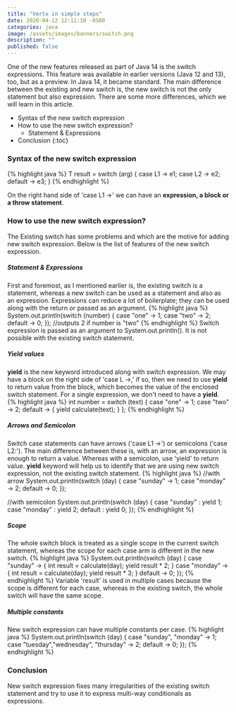 ```yaml
---
title: "Vertx in simple steps"
date: 2020-04-12 12:11:10 -0500
categories: java
image: /assets/images/banners/switch.png
description: ""
published: false
---
```


One of the new features released as part of Java 14 is the switch expressions. This feature was available in earlier versions (Java 12 and 13), too, but as a preview. In Java 14, it became standard. The main difference between the existing and new switch is, the new switch is not the only statement but also expression. There are some more differences, which we will learn in this article.

* Syntax of the new switch expression
* How to use the new switch expression?
  - Statement & Expressions
* Conclusion
{:toc}

### Syntax of the new switch expression

{% highlight java %}
T result = switch (arg) {
	case L1 -> e1;
	case L2 -> e2;
	default -> e3;
}
{% endhighlight %}

On the right hand side of 'case L1 ->' we can have an **expression, a block or a throw statement**.

### How to use the new switch expression?

The Existing switch has some problems and which are the motive for adding new switch expression. Below is the list of features of the new switch expression.

##### Statement & Expressions
First and foremost, as I mentioned earlier is, the existing switch is a statement, whereas a new switch can be used as a statement and also as an expression. Expressions can reduce a lot of boilerplate; they can be used along with the return or passed as an argument.
{% highlight java %}
System.out.println(switch (number) {
    case "one" -> 1;
    case "two" -> 2;
    default -> 0;
});
//outputs 2 if number is "two"
{% endhighlight %}
Switch expression is passed as an argument to System.out.println(). It is not possible with the existing switch statement.

##### Yield values
**yield** is the new keyword introduced along with switch expression. We may have a block on the right side of 'case L ->,' if so, then we need to use **yield** to return value from the block, which becomes the value of the enclosed switch statement. For a single expression, we don't need to have a **yield**.
{% highlight java %}
int number = switch (text) {
    case "one" -> 1;
    case "two" -> 2;
    default -> {
        yield calculate(text);
    }
};
{% endhighlight %}

##### Arrows and Semicolon
Switch case statements can have arrows ('case L1 ->') or semicolons ('case L2:'). The main difference between these is, with an arrow, an expression is enough to return a value. Whereas with a semicolon, use 'yield' to return value. **yield** keyword will help us to identify that we are using new switch expression, not the existing switch statement.
{% highlight java %}
//with arrow
System.out.println(switch (day) {
    case "sunday" -> 1;
    case "monday" -> 2;
    default -> 0;
});

//with semicolon
System.out.println(switch (day) {
    case "sunday" : yield 1;
    case "monday" : yield 2;
    default : yield 0;
});
{% endhighlight %}

##### Scope
The whole switch block is treated as a single scope in the current switch statement, whereas the scope for each case arm is different in the new switch.
{% highlight java %}
System.out.println(switch (day) {
    case "sunday" -> {
        int result = calculate(day);
        yield result * 2;
    }
    case "monday" -> {
        int result = calculate(day);
        yield result * 3;
    }
    default -> 0;
});
{% endhighlight %}
Variable 'result' is used in multiple cases because the scope is different for each case, whereas in the existing switch, the whole switch will have the same scope.

##### Multiple constants
New switch expression can have multiple constants per case.
{% highlight java %}
System.out.println(switch (day) {
    case "sunday", "monday" -> 1;
    case "tuesday","wednesday", "thursday" -> 2;
    default -> 0;
});
{% endhighlight %}

### Conclusion

New switch expression fixes many irregularities of the existing switch statement and try to use it to express multi-way conditionals as expressions.

